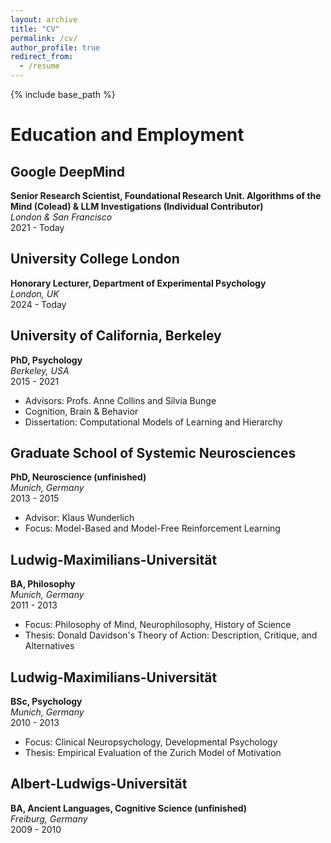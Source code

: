 ```yaml
---
layout: archive
title: "CV"
permalink: /cv/
author_profile: true
redirect_from:
  - /resume
---
```


{% include base_path %}

# Education and Employment

## Google DeepMind
**Senior Research Scientist, Foundational Research Unit. Algorithms of the Mind (Colead) & LLM Investigations (Individual Contributor)**  
*London & San Francisco*  
2021 - Today

## University College London
**Honorary Lecturer, Department of Experimental Psychology**  
*London, UK*  
2024 - Today

## University of California, Berkeley
**PhD, Psychology**  
*Berkeley, USA*  
2015 - 2021
- Advisors: Profs. Anne Collins and Silvia Bunge
- Cognition, Brain & Behavior
- Dissertation: Computational Models of Learning and Hierarchy

## Graduate School of Systemic Neurosciences
**PhD, Neuroscience (unfinished)**  
*Munich, Germany*  
2013 - 2015
- Advisor: Klaus Wunderlich
- Focus: Model-Based and Model-Free Reinforcement Learning

## Ludwig-Maximilians-Universität
**BA, Philosophy**  
*Munich, Germany*  
2011 - 2013
- Focus: Philosophy of Mind, Neurophilosophy, History of Science
- Thesis: Donald Davidson's Theory of Action: Description, Critique, and Alternatives

## Ludwig-Maximilians-Universität
**BSc, Psychology**  
*Munich, Germany*  
2010 - 2013
- Focus: Clinical Neuropsychology, Developmental Psychology
- Thesis: Empirical Evaluation of the Zurich Model of Motivation

## Albert-Ludwigs-Universität
**BA, Ancient Languages, Cognitive Science (unfinished)**  
*Freiburg, Germany*  
2009 - 2010
